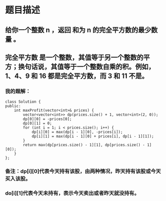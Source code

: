 # 题目描述
## 给你一个整数 n ，返回 和为 n 的完全平方数的最少数量 。
## 完全平方数 是一个整数，其值等于另一个整数的平方；换句话说，其值等于一个整数自乘的积。例如，1、4、9 和 16 都是完全平方数，而 3 和 11 不是。
### 我的题解：
```
class Solution {
public:
    int maxProfit(vector<int>& prices) {
        vector<vector<int>> dp(prices.size() + 1, vector<int>(2, 0));
        dp[0][0] = -prices[0];
        dp[0][1] = 0;
        for (int i = 1; i < prices.size(); i++) {
            dp[i][0] = max(dp[i - 1][0], -prices[i]);
            dp[i][1] = max(dp[i - 1][0] + prices[i], dp[i - 1][1]);
        }
        return max(dp[prices.size() - 1][1], dp[prices.size() - 1][0]);
    }
};
```
### **备注**：dp[i][0]代表今天持有该股，由两种情况，昨天持有该股或今天买入该股。
### do[i][1]代表今天未持有，表示今天卖出或者昨天就没持有。